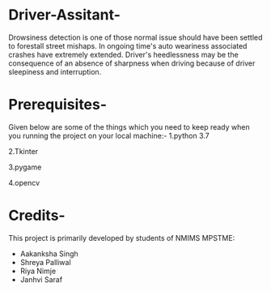 # Driver-Assitant-
Drowsiness detection is one of those normal issue should have been settled to forestall street mishaps. 
In ongoing time's auto weariness associated crashes have extremely extended. Driver's heedlessness may be
the consequence of an absence of sharpness when driving because of driver sleepiness and interruption.

# Prerequisites-
Given below are some of the things which you need to keep ready when you running the project on your 
local machine:-
1.python 3.7

2.Tkinter

3.pygame

4.opencv 


# Credits-
This project is primarily developed by students of NMIMS MPSTME: 
 - Aakanksha Singh
 - Shreya Palliwal
 - Riya Nimje
 - Janhvi Saraf



